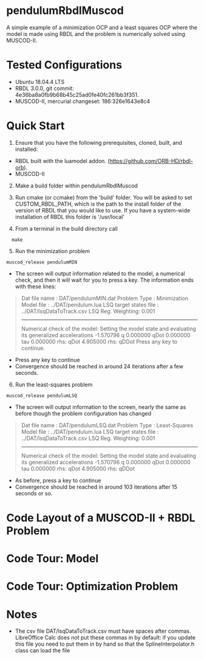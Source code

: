 # pendulumRbdlMuscod
A simple example of a minimization OCP and a least squares OCP where the model is made using RBDL and the problem is numerically solved using MUSCOD-II.

# Tested Configurations

* Ubuntu 18.04.4 LTS
* RBDL 3.0.0, git commit: 4e36ba8a0fb9b68b45c25ad0fe40fc261bb3f351.
* MUSCOD-II, mercurial changeset:   186:326e1643e8c4

# Quick Start

1. Ensure that you have the following prerequisites, cloned, built, and installed:
  * RBDL built with the luamodel addon.  (https://github.com/ORB-HD/rbdl-orb). 
  * MUSCOD-II

2. Make a build folder within pendulumRbdlMuscod

3. Run cmake (or ccmake) from the 'build' folder. You will be asked to set CUSTOM\_RBDL\_PATH, which is the path to the install folder of the version of RBDL that you would like to use. If you have a system-wide installation of RBDL this folder is '/usr/local'

4. From a terminal in the build directory call 
  ```
    make
  ```    

5. Run the minimization problem
```
muscod_release pendulumMIN
```
  * The screen will output information related to the model, a numerical check, and then it will wait for you to press a key. The information ends with these lines:


> Dat file name            : DAT/pendulumMIN.dat
> Problem Type             : Minimization
> Model file               : ../DAT/pendulum.lua
> LSQ target states file   : ../DAT/lsqDataToTrack.csv
> LSQ Reg. Weighting: 0.001
>
> ----------------------------------------
> Numerical check of the model: 
>   Setting the model state and evaluating its generalized accelerations
> -1.570796 q
> 0.000000  qDot
> 0.000000  tau
> 0.000000  rhs: qDot
> 4.905000  rhs: qDDot
> Press any key to continue.


  * Press any key to continue
  * Convergence should be reached in around 24 iterations after a few seconds.
6. Run the least-squares problem
```
muscod_release pendulumLSQ
```
  * The screen will output information to the screen, nearly the same as before though the problem configuration has changed


> Dat file name            : DAT/pendulumLSQ.dat
> Problem Type             : Least-Squares
> Model file               : ../DAT/pendulum.lua
> LSQ target states file   : ../DAT/lsqDataToTrack.csv
> LSQ Reg. Weighting: 0.001
> 
> ----------------------------------------
> Numerical check of the model: 
>   Setting the model state and evaluating its generalized accelerations
> -1.570796 q
> 0.000000  qDot
> 0.000000  tau
> 0.000000  rhs: qDot
> 4.905000  rhs: qDDot


* As before, press a key to continue
* Convergence should be reached in around 103 iterations after 15 seconds or so.

# Code Layout of a MUSCOD-II + RBDL Problem

# Code Tour: Model

# Code Tour: Optimization Problem

# Notes 
* The csv file DAT/lsqDataToTrack.csv must have spaces after commas. LibreOffice Calc does not put these commas in by default: if you update this file you need to put them in by hand so that the SplineInterpolator.h class can load the file
